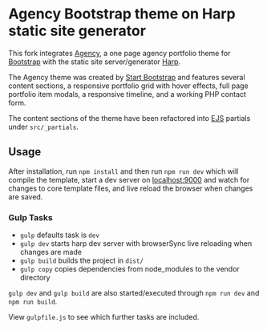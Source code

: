 # Agency Bootstrap theme on Harp static site generator

This fork integrates [Agency](https://startbootstrap.com/template-overviews/agency/), a one page agency portfolio theme for [Bootstrap](http://getbootstrap.com/) with the static site server/generator [Harp](http://harpjs.com).

The Agency theme was created by [Start Bootstrap](http://startbootstrap.com/) and features several content sections, a responsive portfolio grid with hover effects, full page portfolio item modals, a responsive timeline, and a working PHP contact form.

The content sections of the theme have been refactored into [EJS](http://harpjs.com/docs/development/ejs) partials under `src/_partials`.

## Usage

After installation, run `npm install` and then run `npm run dev` which will compile the template, start a dev server on [localhost:9000](http://localhost:9000) and watch for changes to core template files, and live reload the browser when changes are saved.

### Gulp Tasks

- `gulp` defaults task is `dev`
- `gulp dev` starts harp dev server with browserSync live reloading when changes are made
- `gulp build` builds the project in `dist/`
- `gulp copy` copies dependencies from node_modules to the vendor directory

`gulp dev` and `gulp build` are also started/executed through `npm run dev` and `npm run build`.

View `gulpfile.js` to see which further tasks are included.